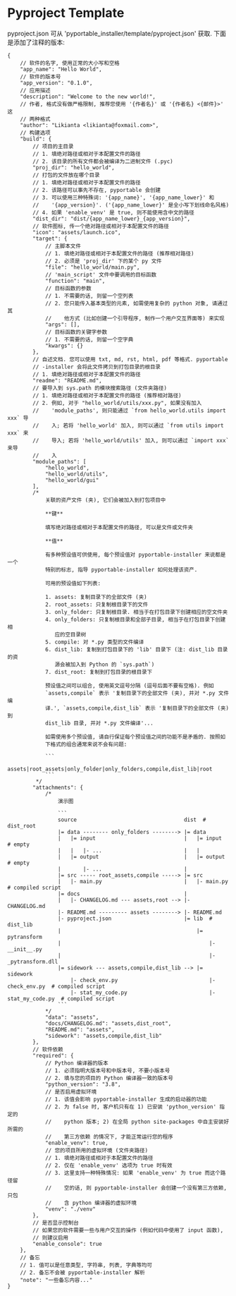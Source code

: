 # Pyproject Template

pyproject.json 可从 'pyportable_installer/template/pyproject.json' 获取. 下面是添加了注释的版本:

```json5
{
    // 软件的名字, 使用正常的大小写和空格
    "app_name": "Hello World",
    // 软件的版本号
    "app_version": "0.1.0",
    // 应用描述
    "description": "Welcome to the new world!",
    // 作者, 格式没有做严格限制, 推荐您使用 '{作者名}' 或 '{作者名} <{邮件}>' 这
    // 两种格式
    "author": "Likianta <likianta@foxmail.com>",
    // 构建选项
    "build": {
        // 项目的主目录
        // 1. 填绝对路径或相对于本配置文件的路径
        // 2. 该目录的所有文件都会被编译为二进制文件 (.pyc)
        "proj_dir": "hello_world",
        // 打包的文件放在哪个目录
        // 1. 填绝对路径或相对于本配置文件的路径
        // 2. 该路径可以事先不存在, pyportable 会创建
        // 3. 可以使用三种特殊词: '{app_name}', '{app_name_lower}' 和
        //    '{app_version}'. ('{app_name_lower}' 是全小写下划线命名风格)
        // 4. 如果 'enable_venv' 是 true, 则不能使用含中文的路径
        "dist_dir": "dist/{app_name_lower}_{app_version}",
        // 软件图标, 传一个绝对路径或相对于本配置文件的路径
        "icon": "assets/launch.ico",
        "target": {
            // 主脚本文件
            // 1. 填绝对路径或相对于本配置文件的路径 (推荐相对路径)
            // 2. 必须是 'proj_dir' 下的某个 py 文件
            "file": "hello_world/main.py",
            // 'main_script' 文件中要调用的目标函数
            "function": "main",
            // 目标函数的参数
            // 1. 不需要的话, 则留一个空列表
            // 2. 您只能传入基本类型的元素, 如需使用复杂的 python 对象, 请通过其
            //    他方式 (比如创建一个引导程序, 制作一个用户交互界面等) 来实现
            "args": [],
            // 目标函数的关键字参数
            // 1. 不需要的话, 则留一个空字典
            "kwargs": {}
        },
        // 自述文档. 您可以使用 txt, md, rst, html, pdf 等格式. pyportable
        // -installer 会将此文件拷贝到打包目录的根目录
        // 1. 填绝对路径或相对于本配置文件的路径
        "readme": "README.md",
        // 要导入到 sys.path 的模块搜索路径 (文件夹路径)
        // 1. 填绝对路径或相对于本配置文件的路径 (推荐相对路径)
        // 2. 例如, 对于 "hello_world/utils/xxx.py", 如果没有加入 
        //    'module_paths', 则只能通过 `from hello_world.utils import xxx` 导
        //    入; 若将 'hello_world' 加入, 则可以通过 `from utils import xxx` 来
        //    导入; 若将 'hello_world/utils' 加入, 则可以通过 `import xxx` 来导
        //    入
        "module_paths": [
            "hello_world",
            "hello_world/utils",
            "hello_world/gui"
        ],
        /*
            关联的资产文件 (夹), 它们会被加入到打包项目中
            
            **键**
            
            填写绝对路径或相对于本配置文件的路径, 可以是文件或文件夹
            
            **值**
            
            有多种预设值可供使用, 每个预设值对 pyportable-installer 来说都是一个
            特别的标志, 指导 pyportable-installer 如何处理该资产.
            
            可用的预设值如下列表:
            
            1. assets: 复制目录下的全部文件 (夹)
            2. root_assets: 只复制根目录下的文件
            3. only_folder: 只复制根目录. 相当于在打包目录下创建相应的空文件夹
            4. only_folders: 只复制根目录和全部子目录, 相当于在打包目录下创建相
               应的空目录树
            5. compile: 对 *.py 类型的文件编译
            6. dist_lib: 复制到打包目录下的 'lib' 目录下 (注: dist_lib 目录的资
               源会被加入到 Python 的 `sys.path`)
            7. dist_root: 复制到打包目录的根目录下
            
            预设值之间可以组合, 使用英文逗号分隔 (逗号后面不要有空格). 例如 
            `assets,compile` 表示 '复制目录下的全部文件 (夹), 并对 *.py 文件编
            译.', `assets,compile,dist_lib` 表示 '复制目录下的全部文件 (夹) 到 
            dist_lib 目录, 并对 *.py 文件编译'...
            
            如需使用多个预设值, 请自行保证每个预设值之间的功能不是矛盾的. 按照如
            下格式的组合通常来说不会有问题:
            
            ```
            assets|root_assets|only_folder|only_folders,compile,dist_lib|root
            ```            
         */
        "attachments": {
            /*
                演示图
                
                ```
                source                                  dist  # dist_root
                |= data -------- only_folders --------> |= data
                |   |= input                            |   |= input  # empty
                |   |   |- ...                          |   |    
                |   |= output                           |   |= output  # empty
                |       |- ...                          |       
                |= src ----- root_assets,compile -----> |= src
                |   |- main.py                          |   |- main.py  # compiled script
                |= docs                                 |   
                |   |- CHANGELOG.md --- assets,root --> |- CHANGELOG.md
                |- README.md --------- assets --------> |- README.md
                |- pyproject.json                       |= lib  # dist_lib
                |                                           |= pytransform
                |                                               |- __init__.py
                |                                               |- _pytransform.dll
                |= sidework --- assets,compile,dist_lib --> |= sidework
                    |- check_env.py                             |- check_env.py  # compiled script
                    |- stat_my_code.py                          |- stat_my_code.py  # compiled script
                ```
            */
            "data": "assets",
            "docs/CHANGELOG.md": "assets,dist_root",
            "README.md": "assets",
            "sidework": "assets,compile,dist_lib"
        },
        // 软件依赖
        "required": {
            // Python 编译器的版本
            // 1. 必须指明大版本号和中版本号, 不要小版本号
            // 2. 填与您的项目的 Python 编译器一致的版本号
            "python_version": "3.8",
            // 是否启用虚拟环境
            // 1. 该值会影响 pyportable-installer 生成的启动器的功能
            // 2. 为 false 时, 客户机只有在 1) 已安装 'python_version' 指定的
            //    python 版本; 2) 在全局 python site-packages 中自主安装好所需的
            //    第三方依赖 的情况下, 才能正常运行您的程序
            "enable_venv": true,
            // 您的项目所用的虚拟环境 (文件夹路径)
            // 1. 填绝对路径或相对于本配置文件的路径
            // 2. 仅在 'enable_venv' 选项为 true 时有效
            // 3. 这里支持一种特殊情况: 如果 'enable_venv' 为 true 而这个路径留
            //    空的话, 则 pyportable-installer 会创建一个没有第三方依赖, 只包
            //    含 python 编译器的虚拟环境
            "venv": "./venv"
        },
        // 是否显示控制台
        // 如果您的软件需要一些与用户交互的操作 (例如代码中使用了 input 函数), 
        // 则建议启用
        "enable_console": true
    },
    // 备忘
    // 1. 值可以是任意类型, 字符串, 列表, 字典等均可
    // 2. 备忘不会被 pyportable-installer 解析
    "note": "一些备忘内容..."
}
```
